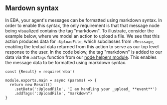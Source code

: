 ## Mardown syntax

In EBA, your agent's messages can be formatted using markdown syntax. In order to enable this syntax, the only requirement is that that message node being visualized contains the tag "markdown". To illustrate, consider the example below, where we model an action to upload a file. We see that this action produces data for `:UploadFile`, which subclasses from `:Messsage`, enabling the textual data returned from this action to serve as our top level response to the user. In the code below, the tag "markdown" is added to our data via the `addTags` function from our [node helpers module](../NodeHelpers.md). This enables the message data to be formatted using markdown syntax.

```
const {Result} = require('eba')

module.exports.main = async (params) => {
  return new Result()
    .setData(':UploadFile', 'I am handling your _upload_ **event**')
    .addTags(':UploadFile', "markdown")
}
```
